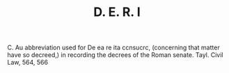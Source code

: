 ---
title: D. E. R. I
letter: D
permalink: "/definitions/bld-d-e-r-i.html"
body: C. Au abbreviation used for De ea re ita ccnsucrc, (concerning that matter have
  so decreed,) in recording the decrees of the Roman senate. Tayl. Civil Law, 564,
  566
published_at: '2018-07-07'
source: Black's Law Dictionary 2nd Ed (1910)
layout: post
---